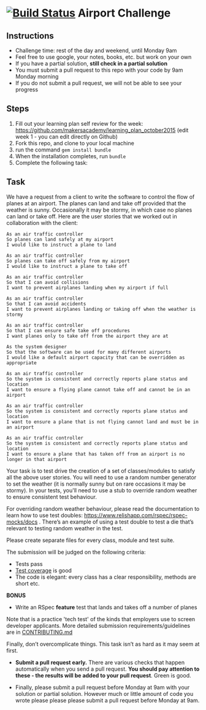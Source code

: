 

[![Build Status](https://travis-ci.org/hsheikhm/airport_challenge.svg?branch=master)](https://travis-ci.org/hsheikhm/airport_challenge) Airport Challenge
=================

Instructions
---------

* Challenge time: rest of the day and weekend, until Monday 9am
* Feel free to use google, your notes, books, etc. but work on your own
* If you have a partial solution, **still check in a partial solution**
* You must submit a pull request to this repo with your code by 9am Monday morning
* If you do not submit a pull request, we will not be able to see your progress

Steps
-------

1. Fill out your learning plan self review for the week: https://github.com/makersacademy/learning_plan_october2015 (edit week 1 - you can edit directly on Github)
2. Fork this repo, and clone to your local machine
3. run the command `gem install bundle`
4. When the installation completes, run `bundle`
3. Complete the following task:

Task
-----

We have a request from a client to write the software to control the flow of planes at an airport. The planes can land and take off provided that the weather is sunny. Occasionally it may be stormy, in which case no planes can land or take off.  Here are the user stories that we worked out in collaboration with the client:

```
As an air traffic controller
So planes can land safely at my airport
I would like to instruct a plane to land

As an air traffic controller
So planes can take off safely from my airport
I would like to instruct a plane to take off

As an air traffic controller
So that I can avoid collisions
I want to prevent airplanes landing when my airport if full

As an air traffic controller
So that I can avoid accidents
I want to prevent airplanes landing or taking off when the weather is stormy

As an air traffic controller
So that I can ensure safe take off procedures
I want planes only to take off from the airport they are at

As the system designer
So that the software can be used for many different airports
I would like a default airport capacity that can be overridden as appropriate

As an air traffic controller
So the system is consistent and correctly reports plane status and location
I want to ensure a flying plane cannot take off and cannot be in an airport

As an air traffic controller
So the system is consistent and correctly reports plane status and location
I want to ensure a plane that is not flying cannot land and must be in an airport

As an air traffic controller
So the system is consistent and correctly reports plane status and location
I want to ensure a plane that has taken off from an airport is no longer in that airport
```

Your task is to test drive the creation of a set of classes/modules to satisfy all the above user stories. You will need to use a random number generator to set the weather (it is normally sunny but on rare occasions it may be stormy). In your tests, you'll need to use a stub to override random weather to ensure consistent test behaviour.

For overriding random weather behaviour, please read the documentation to learn how to use test doubles: https://www.relishapp.com/rspec/rspec-mocks/docs . There’s an example of using a test double to test a die that’s relevant to testing random weather in the test.

Please create separate files for every class, module and test suite.

The submission will be judged on the following criteria:

* Tests pass
* [Test coverage](https://github.com/makersacademy/course/blob/master/pills/test_coverage.md) is good
* The code is elegant: every class has a clear responsibility, methods are short etc.

**BONUS**

* Write an RSpec **feature** test that lands and takes off a number of planes

Note that is a practice 'tech test' of the kinds that employers use to screen developer applicants.  More detailed submission requirements/guidelines are in [CONTRIBUTING.md](CONTRIBUTING.md)

Finally, don’t overcomplicate things. This task isn’t as hard as it may seem at first.

* **Submit a pull request early.**  There are various checks that happen automatically when you send a pull request.  **You should pay attention to these - the results will be added to your pull request**.  Green is good.

* Finally, please submit a pull request before Monday at 9am with your solution or partial solution.  However much or little amount of code you wrote please please please submit a pull request before Monday at 9am.

